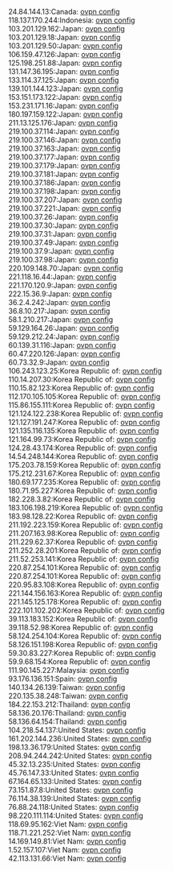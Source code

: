 24.84.144.13:Canada: [ovpn config](vpn/24_84_144_13.ovpn)  
118.137.170.244:Indonesia: [ovpn config](vpn/118_137_170_244.ovpn)  
103.201.129.162:Japan: [ovpn config](vpn/103_201_129_162.ovpn)  
103.201.129.18:Japan: [ovpn config](vpn/103_201_129_18.ovpn)  
103.201.129.50:Japan: [ovpn config](vpn/103_201_129_50.ovpn)  
106.159.47.126:Japan: [ovpn config](vpn/106_159_47_126.ovpn)  
125.198.251.88:Japan: [ovpn config](vpn/125_198_251_88.ovpn)  
131.147.36.195:Japan: [ovpn config](vpn/131_147_36_195.ovpn)  
133.114.37.125:Japan: [ovpn config](vpn/133_114_37_125.ovpn)  
139.101.144.123:Japan: [ovpn config](vpn/139_101_144_123.ovpn)  
153.151.173.122:Japan: [ovpn config](vpn/153_151_173_122.ovpn)  
153.231.171.16:Japan: [ovpn config](vpn/153_231_171_16.ovpn)  
180.197.159.122:Japan: [ovpn config](vpn/180_197_159_122.ovpn)  
211.13.125.176:Japan: [ovpn config](vpn/211_13_125_176.ovpn)  
219.100.37.114:Japan: [ovpn config](vpn/219_100_37_114.ovpn)  
219.100.37.146:Japan: [ovpn config](vpn/219_100_37_146.ovpn)  
219.100.37.163:Japan: [ovpn config](vpn/219_100_37_163.ovpn)  
219.100.37.177:Japan: [ovpn config](vpn/219_100_37_177.ovpn)  
219.100.37.179:Japan: [ovpn config](vpn/219_100_37_179.ovpn)  
219.100.37.181:Japan: [ovpn config](vpn/219_100_37_181.ovpn)  
219.100.37.186:Japan: [ovpn config](vpn/219_100_37_186.ovpn)  
219.100.37.198:Japan: [ovpn config](vpn/219_100_37_198.ovpn)  
219.100.37.207:Japan: [ovpn config](vpn/219_100_37_207.ovpn)  
219.100.37.221:Japan: [ovpn config](vpn/219_100_37_221.ovpn)  
219.100.37.26:Japan: [ovpn config](vpn/219_100_37_26.ovpn)  
219.100.37.30:Japan: [ovpn config](vpn/219_100_37_30.ovpn)  
219.100.37.31:Japan: [ovpn config](vpn/219_100_37_31.ovpn)  
219.100.37.49:Japan: [ovpn config](vpn/219_100_37_49.ovpn)  
219.100.37.9:Japan: [ovpn config](vpn/219_100_37_9.ovpn)  
219.100.37.98:Japan: [ovpn config](vpn/219_100_37_98.ovpn)  
220.109.148.70:Japan: [ovpn config](vpn/220_109_148_70.ovpn)  
221.118.16.44:Japan: [ovpn config](vpn/221_118_16_44.ovpn)  
221.170.120.9:Japan: [ovpn config](vpn/221_170_120_9.ovpn)  
222.15.36.9:Japan: [ovpn config](vpn/222_15_36_9.ovpn)  
36.2.4.242:Japan: [ovpn config](vpn/36_2_4_242.ovpn)  
36.8.10.217:Japan: [ovpn config](vpn/36_8_10_217.ovpn)  
58.1.210.217:Japan: [ovpn config](vpn/58_1_210_217.ovpn)  
59.129.164.26:Japan: [ovpn config](vpn/59_129_164_26.ovpn)  
59.129.212.24:Japan: [ovpn config](vpn/59_129_212_24.ovpn)  
60.139.31.116:Japan: [ovpn config](vpn/60_139_31_116.ovpn)  
60.47.220.126:Japan: [ovpn config](vpn/60_47_220_126.ovpn)  
60.73.32.9:Japan: [ovpn config](vpn/60_73_32_9.ovpn)  
106.243.123.25:Korea Republic of: [ovpn config](vpn/106_243_123_25.ovpn)  
110.14.207.30:Korea Republic of: [ovpn config](vpn/110_14_207_30.ovpn)  
110.15.82.123:Korea Republic of: [ovpn config](vpn/110_15_82_123.ovpn)  
112.170.105.105:Korea Republic of: [ovpn config](vpn/112_170_105_105.ovpn)  
115.86.155.111:Korea Republic of: [ovpn config](vpn/115_86_155_111.ovpn)  
121.124.122.238:Korea Republic of: [ovpn config](vpn/121_124_122_238.ovpn)  
121.127.191.247:Korea Republic of: [ovpn config](vpn/121_127_191_247.ovpn)  
121.135.116.135:Korea Republic of: [ovpn config](vpn/121_135_116_135.ovpn)  
121.164.99.73:Korea Republic of: [ovpn config](vpn/121_164_99_73.ovpn)  
124.28.43.174:Korea Republic of: [ovpn config](vpn/124_28_43_174.ovpn)  
14.54.248.144:Korea Republic of: [ovpn config](vpn/14_54_248_144.ovpn)  
175.203.78.159:Korea Republic of: [ovpn config](vpn/175_203_78_159.ovpn)  
175.212.231.67:Korea Republic of: [ovpn config](vpn/175_212_231_67.ovpn)  
180.69.177.235:Korea Republic of: [ovpn config](vpn/180_69_177_235.ovpn)  
180.71.95.227:Korea Republic of: [ovpn config](vpn/180_71_95_227.ovpn)  
182.228.3.82:Korea Republic of: [ovpn config](vpn/182_228_3_82.ovpn)  
183.106.198.219:Korea Republic of: [ovpn config](vpn/183_106_198_219.ovpn)  
183.98.128.22:Korea Republic of: [ovpn config](vpn/183_98_128_22.ovpn)  
211.192.223.159:Korea Republic of: [ovpn config](vpn/211_192_223_159.ovpn)  
211.207.163.98:Korea Republic of: [ovpn config](vpn/211_207_163_98.ovpn)  
211.229.62.37:Korea Republic of: [ovpn config](vpn/211_229_62_37.ovpn)  
211.252.28.201:Korea Republic of: [ovpn config](vpn/211_252_28_201.ovpn)  
211.52.253.141:Korea Republic of: [ovpn config](vpn/211_52_253_141.ovpn)  
220.87.254.101:Korea Republic of: [ovpn config](vpn/220_87_254_101.ovpn)  
220.87.254.101:Korea Republic of: [ovpn config](vpn/220_87_254_101.ovpn)  
220.95.83.108:Korea Republic of: [ovpn config](vpn/220_95_83_108.ovpn)  
221.144.156.163:Korea Republic of: [ovpn config](vpn/221_144_156_163.ovpn)  
221.145.125.178:Korea Republic of: [ovpn config](vpn/221_145_125_178.ovpn)  
222.101.102.202:Korea Republic of: [ovpn config](vpn/222_101_102_202.ovpn)  
39.113.183.152:Korea Republic of: [ovpn config](vpn/39_113_183_152.ovpn)  
39.118.52.98:Korea Republic of: [ovpn config](vpn/39_118_52_98.ovpn)  
58.124.254.104:Korea Republic of: [ovpn config](vpn/58_124_254_104.ovpn)  
58.126.151.198:Korea Republic of: [ovpn config](vpn/58_126_151_198.ovpn)  
59.30.83.227:Korea Republic of: [ovpn config](vpn/59_30_83_227.ovpn)  
59.9.68.154:Korea Republic of: [ovpn config](vpn/59_9_68_154.ovpn)  
111.90.145.227:Malaysia: [ovpn config](vpn/111_90_145_227.ovpn)  
93.176.136.151:Spain: [ovpn config](vpn/93_176_136_151.ovpn)  
140.134.26.139:Taiwan: [ovpn config](vpn/140_134_26_139.ovpn)  
220.135.38.248:Taiwan: [ovpn config](vpn/220_135_38_248.ovpn)  
184.22.153.212:Thailand: [ovpn config](vpn/184_22_153_212.ovpn)  
58.136.20.176:Thailand: [ovpn config](vpn/58_136_20_176.ovpn)  
58.136.64.154:Thailand: [ovpn config](vpn/58_136_64_154.ovpn)  
104.218.54.137:United States: [ovpn config](vpn/104_218_54_137.ovpn)  
161.202.144.236:United States: [ovpn config](vpn/161_202_144_236.ovpn)  
198.13.36.179:United States: [ovpn config](vpn/198_13_36_179.ovpn)  
208.94.244.242:United States: [ovpn config](vpn/208_94_244_242.ovpn)  
45.32.13.235:United States: [ovpn config](vpn/45_32_13_235.ovpn)  
45.76.147.33:United States: [ovpn config](vpn/45_76_147_33.ovpn)  
67.164.65.133:United States: [ovpn config](vpn/67_164_65_133.ovpn)  
73.151.87.8:United States: [ovpn config](vpn/73_151_87_8.ovpn)  
76.114.38.139:United States: [ovpn config](vpn/76_114_38_139.ovpn)  
76.88.24.118:United States: [ovpn config](vpn/76_88_24_118.ovpn)  
98.220.111.114:United States: [ovpn config](vpn/98_220_111_114.ovpn)  
118.69.95.162:Viet Nam: [ovpn config](vpn/118_69_95_162.ovpn)  
118.71.221.252:Viet Nam: [ovpn config](vpn/118_71_221_252.ovpn)  
14.169.149.81:Viet Nam: [ovpn config](vpn/14_169_149_81.ovpn)  
1.52.157.107:Viet Nam: [ovpn config](vpn/1_52_157_107.ovpn)  
42.113.131.66:Viet Nam: [ovpn config](vpn/42_113_131_66.ovpn)  
